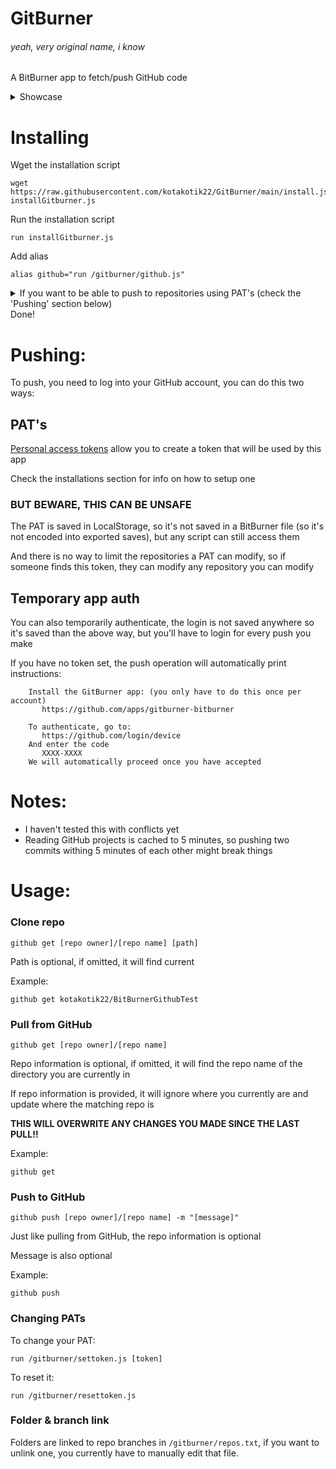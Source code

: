 # GitBurner
###### yeah, very original name, i know
A BitBurner app to fetch/push GitHub code

<details>
  <summary>Showcase</summary>
  
  https://user-images.githubusercontent.com/61428759/147832588-fbac1738-9bba-46e5-9fde-a6ae7ebc5aa7.mp4
</details>

# Installing

Wget the installation script
```
wget https://raw.githubusercontent.com/kotakotik22/GitBurner/main/install.js installGitburner.js
```
Run the installation script
```
run installGitburner.js
```
Add alias
```
alias github="run /gitburner/github.js"
```
<details>
  <summary>If you want to be able to push to repositories using PAT's (check the 'Pushing' section below)</summary>
  
  If you want to be able to push, you need to use a [personal access token](https://docs.github.com/en/authentication/keeping-your-account-and-data-secure/creating-a-personal-access-token) 
  with public repo enabled
  
  This token is saved in the localstorage so it's not encoded into exported saves, but beware it's still not the most safe place to store tokens (it can be accessed by any script you run, for example)
  
  ```
  run /gitburner/settoken.js [your personal access token here]
  ```
</details>
Done!

# Pushing:
To push, you need to log into your GitHub account, you can do this two ways:

## PAT's
[Personal access tokens](https://docs.github.com/en/authentication/keeping-your-account-and-data-secure/creating-a-personal-access-token)
allow you to create a token that will be used by this app

Check the installations section for info on how to setup one

### **BUT BEWARE, THIS CAN BE UNSAFE**

The PAT is saved in LocalStorage, so it's not saved in a BitBurner file (so it's not encoded into exported saves), but any script can still access them

And there is no way to limit the repositories a PAT can modify, so if someone finds this token, they can modify any repository you can modify

## Temporary app auth
You can also temporarily authenticate, the login is not saved anywhere so it's saved than the above way, but you'll have to login for every push you make

If you have no token set, the push operation will automatically print instructions:

```
	Install the GitBurner app: (you only have to do this once per account)
	   https://github.com/apps/gitburner-bitburner

	To authenticate, go to:
	   https://github.com/login/device
	And enter the code
	   XXXX-XXXX
	We will automatically proceed once you have accepted
```

# Notes:
* I haven't tested this with conflicts yet
* Reading GitHub projects is cached to 5 minutes, so pushing two commits withing 5 minutes of each other might break things

# Usage:

### Clone repo
```
github get [repo owner]/[repo name] [path]
```
Path is optional, if omitted, it will find current

Example:
```
github get kotakotik22/BitBurnerGithubTest
```
### Pull from GitHub
```
github get [repo owner]/[repo name]
```
Repo information is optional, if omitted, it will find the repo name of the directory you are currently in

If repo information is provided, it will ignore where you currently are and update where the matching repo is

**THIS WILL OVERWRITE ANY CHANGES YOU MADE SINCE THE LAST PULL!!**

Example:
```
github get
```
### Push to GitHub
```
github push [repo owner]/[repo name] -m "[message]"
```
Just like pulling from GitHub, the repo information is optional

Message is also optional

Example:
```
github push
```
### Changing PATs
To change your PAT:
```
run /gitburner/settoken.js [token]
```
To reset it:
```
run /gitburner/resettoken.js
```
### Folder & branch link
Folders are linked to repo branches in ``/gitburner/repos.txt``, if you want to unlink one, you currently have to manually edit that file.
